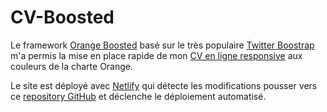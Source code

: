 # CV-Boosted

Le framework [Orange Boosted](https://boosted.orange.com/) basé sur le très populaire [Twitter Boostrap](https://getbootstrap.com/) m'a permis la mise en place rapide de mon [CV en ligne responsive](https://cv-abdelhak.netlify.app/) aux couleurs de la charte Orange.

Le site est déployé avec [Netlify](https://www.netlify.com/) qui détecte les modifications pousser vers ce [repository GitHub](https://github.com/AbdelhakBLD/CV-Boosted) et déclenche le déploiement automatisé.